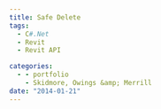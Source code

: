```yaml
---
title: Safe Delete
tags:
  - C#.Net
  - Revit
  - Revit API

categories:
  - - portfolio
    - Skidmore, Owings &amp; Merrill
date: "2014-01-21"
---
```

